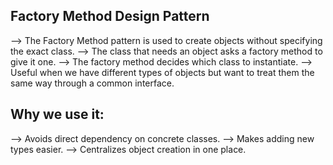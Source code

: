 Factory Method Design Pattern
----------------------------
--> The Factory Method pattern is used to create objects without specifying the exact class.
--> The class that needs an object asks a factory method to give it one.
--> The factory method decides which class to instantiate.
--> Useful when we have different types of objects but want to treat them the same way through a common interface.

Why we use it:
--------------
--> Avoids direct dependency on concrete classes.
--> Makes adding new types easier.
--> Centralizes object creation in one place.

